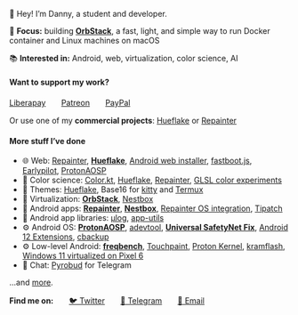 👋 Hey! I’m Danny, a student and developer.

🚀 **Focus:** building [**OrbStack**](https://orbstack.dev), a fast, light, and simple way to run Docker container and Linux machines on macOS

📚 **Interested in:** Android, web, virtualization, color science, AI

#### Want to support my work?

[Liberapay](https://liberapay.com/kdrag0n/)　　[Patreon](https://patreon.com/kdrag0n)　　[PayPal](https://paypal.me/kdrag0ndonate)

Or use one of my **commercial projects**: [Hueflake](https://hueflake.dev/?utm_source=github-profile) or [Repainter](https://repainter.app/?utm_source=github-profile)

#### More stuff I’ve done

- 🌐 Web: [Repainter](https://repainter.app/?utm_source=github-profile), [**Hueflake**](https://hueflake.dev/?utm_source=github-profile), [Android web installer](https://github.com/kdrag0n/android-webinstall), [fastboot.js](https://github.com/kdrag0n/fastboot.js), [Earlypilot](https://github.com/kdrag0n/earlypilot), [ProtonAOSP](https://protonaosp.org/?utm_source=github-profile)
- 🌈 Color science: [Color.kt](https://github.com/kdrag0n/colorkt), [Hueflake](https://hueflake.dev/?utm_source=github-profile), [Repainter](https://repainter.app/?utm_source=github-profile), [GLSL color experiments](https://github.com/kdrag0n/glcolortest)
- 🎨 Themes: [Hueflake](https://hueflake.dev), Base16 for [kitty](https://github.com/kdrag0n/base16-kitty) and [Termux](https://github.com/kdrag0n/base16-termux)
- 🤖 Virtualization: [**OrbStack**](https://orbstack.dev), [Nestbox](https://www.patreon.com/posts/74333551)
- 📱 Android apps: [**Repainter**](https://repainter.app/play), [**Nestbox**](https://www.patreon.com/posts/74333551), [Repainter OS integration](https://github.com/kdrag0n/android_packages_apps_RepainterServicePriv), [Tipatch](https://github.com/kdrag0n/tipatch)
- 🧩 Android app libraries: [µlog](https://github.com/kdrag0n/ulog), [app-utils](https://github.com/kdrag0n/app-utils)
- ⚙️ Android OS: [**ProtonAOSP**](https://github.com/ProtonAOSP), [adevtool](https://github.com/kdrag0n/adevtool), [**Universal SafetyNet Fix**](https://github.com/kdrag0n/safetynet-fix), [Android 12 Extensions](https://github.com/kdrag0n/android12-extensions), [cbackup](https://github.com/kdrag0n/cbackup)
- ⚙️ Low-level Android: [**freqbench**](https://github.com/kdrag0n/freqbench), [Touchpaint](https://github.com/kdrag0n/touchpaint), [Proton Kernel](https://github.com/kdrag0n/proton_kernel_redbull), [kramflash](https://github.com/kdrag0n/kramflash), [Windows 11 virtualized on Pixel 6](https://twitter.com/kdrag0n/status/1492754683445669893)
- 💬 Chat: [Pyrobud](https://github.com/kdrag0n/pyrobud) for Telegram

...and [more](https://github.com/kdrag0n?tab=repositories&q=&type=source&language=&sort=).

**Find me on:**　　[🐦 Twitter](https://twitter.com/kdrag0n)　　[💬 Telegram](https://t.me/kdrag0n)　　[📧 Email](mailto:github.profile@kdrag0n.dev)
